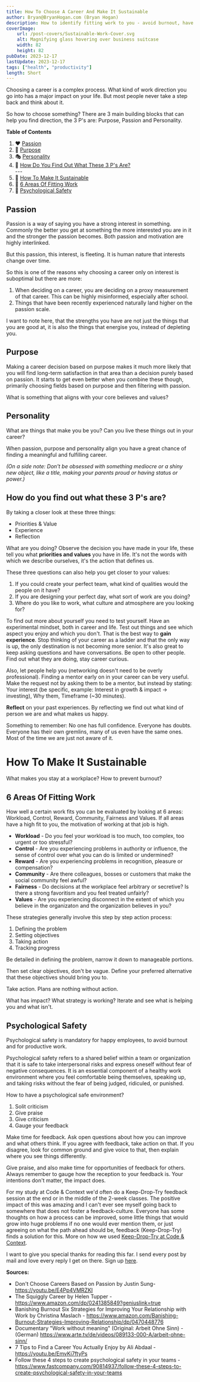 ```yaml
---
title: How To Choose A Career And Make It Sustainable
author: Bryan@BryanHogan.com (Bryan Hogan)
description: How to identify fitting work to you - avoid burnout, have meaning and enjoy work.
coverImage:
    url: /post-covers/Sustainable-Work-Cover.svg
    alt: Magnifying glass hovering over business suitcase
    width: 82
    height: 82
pubDate: 2023-12-17
lastUpdate: 2023-12-17
tags: ["health", "productivity"]
length: Short
---
```

Choosing a career is a complex process. What kind of work direction you go into has a major impact on your life. But most people never take a step back and think about it.

So how to choose something? There are 3 main building blocks that can help you find direction, the 3 P's are: Purpose, Passion and Personality.

**Table of Contents**
<ol class="toc">
    <li>❤️ <a href="#passion">Passion</a></li>
    <li>🎯 <a href="#purpose">Purpose</a></li>
    <li>🎭 <a href="#personality">Personality</a></li>
    <li>🔎 <a href="#how-do-you-find-out-what-these-3-ps-are">How Do You Find Out What These 3 P's Are?</a></li>
    ---
    <li>🌱 <a href="#how-to-make-it-sustainable">How To Make It Sustainable</a></li>
    <li>🎲 <a href="#6-areas-of-fitting-work">6 Areas Of Fitting Work</a></li>
    <li>🦺 <a href="#psychological-safety">Psychological Safety</a></li>
</ol>

## Passion
Passion is a way of saying you have a strong interest in something. Commonly the better you get at something the more interested you are in it and the stronger the passion becomes.
Both passion and motivation are highly interlinked.

But this passion, this interest, is fleeting. It is human nature that interests change over time.

So this is one of the reasons why choosing a career only on interest is suboptimal but there are more:
1. When deciding on a career, you are deciding on a proxy measurement of that career. This can be highly misinformed, especially after school.
2. Things that have been recently experienced naturally land higher on the passion scale.

I want to note here, that the strengths you have are not just the things that you are good at, it is also the things that energise you, instead of depleting you.

## Purpose
Making a career decision based on purpose makes it much more likely that you will find long-term satisfaction in that area than a decision purely based on passion. It starts to get even better when you combine these though, primarily choosing fields based on purpose and then filtering with passion.

What is something that aligns with your core believes and values?

## Personality
What are things that make you be you? Can you live these things out in your career?

When passion, purpose and personality align you have a great chance of finding a meaningful and fulfilling career.

*(On a side note: Don't be obsessed with something mediocre or a shiny new object, like a title, making your parents proud or having status or power.)*


## How do you find out what these 3 P's are?
By taking a closer look at these three things:
- Priorities & Value
- Experience
- Reflection

What are you doing? Observe the decision you have made in your life, these tell you what **priorities and values** you have in life. It's not the words with which we describe ourselves, it's the action that defines us.

These three questions can also help you get closer to your values:
1. If you could create your perfect team, what kind of qualities would the people on it have?
2. If you are designing your perfect day, what sort of work are you doing?
3. Where do you like to work, what culture and atmosphere are you looking for?

To find out more about yourself you need to test yourself. Have an experimental mindset, both in career and life. Test out things and see which aspect you enjoy and which you don't. That is the best way to **gain experience**.
Stop thinking of your career as a ladder and that the only way is up, the only destination is not becoming more senior.
It's also great to keep asking questions and have conversations. Be open to other people. Find out what they are doing, stay career curious.

Also, let people help you (networking doesn't need to be overly professional). Finding a mentor early on in your career can be very useful. Make the request not by asking them to be a mentor, but instead by stating: Your interest (be specific, example: Interest in growth & impact -> investing), Why them, Timeframe (~30 minutes).


**Reflect** on your past experiences. By reflecting we find out what kind of person we are and what makes us happy.

Something to remember: No one has full confidence. Everyone has doubts. Everyone has their own gremlins, many of us even have the same ones. Most of the time we are just not aware of it.



# How To Make It Sustainable
What makes you stay at a workplace? How to prevent burnout?

## 6 Areas Of Fitting Work
How well a certain work fits you can be evaluated by looking at 6 areas: Workload, Control, Reward, Community, Fairness and Values. If all areas have a high fit to you, the motivation of working at that job is high.

- **Workload** - Do you feel your workload is too much, too complex, too urgent or too stressful?
- **Control** - Are you experiencing problems in authority or influence, the sense of control over what you can do is limited or undermined?
- **Reward** - Are you experiencing problems in recognition, pleasure or compensation?
- **Community** - Are there colleagues, bosses or customers that make the social community feel awful?
- **Fairness** - Do decisions at the workplace feel arbitrary or secretive? Is there a strong favoritism and you feel treated unfairly?
- **Values** - Are you experiencing disconnect in the extent of which you believe in the organizaton and the organization believes in you?


These strategies generally involve this step by step action process:
1. Defining the problem
2. Setting objectives
3. Taking action
4. Tracking progress

Be detailed in defining the problem, narrow it down to manageable portions.

Then set clear objectives, don't be vague. Define your preferred alternative that these objectives should bring you to.

Take action. Plans are nothing without action.

What has impact? What strategy is working? Iterate and see what is helping you and what isn't.

## Psychological Safety
Psychological safety is mandatory for happy employees, to avoid burnout and for productive work.

Psychological safety refers to a shared belief within a team or organization that it is safe to take interpersonal risks and express oneself without fear of negative consequences. It is an essential component of a healthy work environment where you feel comfortable being themselves, speaking up, and taking risks without the fear of being judged, ridiculed, or punished.

How to have a psychological safe environment?
1. Solit criticism
2. Give praise
3. Give criticism
4. Gauge your feedback

Make time for feedback. Ask open questions about how you can improve and what others think. If you agree with feedback, take action on that. If you disagree, look for common ground and give voice to that, then explain where you see things differently.

Give praise, and also make time for opportunities of feedback for others. Always remember to gauge how the reception to your feedback is. Your intentions don't matter, the impact does.

For my study at Code & Context we'd often do a Keep-Drop-Try feedback session at the end or in the middle of the 2-week classes. The positive impact of this was amazing and I can't ever see myself going back to somewhere that does not foster a feedback-culture.
Everyone has some thoughts on how a process can be improved, some little things that would grow into huge problems if no one would ever mention them, or just agreeing on what the path ahead should be, feedback (Keep-Drop-Try) finds a solution for this. More on how we used [Keep-Drop-Try at Code & Context](/blog/what-is-coco).

I want to give you special thanks for reading this far. I send every post by mail and love every reply I get on there. Sign up [here](/follow).

**Sources:**
- Don't Choose Careers Based on Passion by Justin Sung- https://youtu.be/E4Pp4VMRZKI
- The Squiggly Career by Helen Tupper - https://www.amazon.com/dp/0241385849?geniuslink=true
- Banishing Burnout Six Strategies for Improving Your Relationship with Work by Christina Maslach - https://www.amazon.com/Banishing-Burnout-Strategies-Improving-Relationship/dp/0470448776
- Documentary "Work without meaning" (Original: Arbeit Ohne Sinn) - (German) https://www.arte.tv/de/videos/089133-000-A/arbeit-ohne-sinn/
- 7 Tips to Find a Career You Actually Enjoy by Ali Abdaal - https://youtu.be/EmvKi7ftyPs
- Follow these 4 steps to create psychological safety in your teams - https://www.fastcompany.com/90814937/follow-these-4-steps-to-create-psychological-safety-in-your-teams

